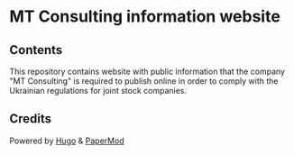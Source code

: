 # MT Consulting information website

## Contents

This repository contains website with public information that the company "MT Consulting" is required to publish online in order to comply with the Ukrainian regulations for joint stock companies.

## Credits

Powered by [Hugo](https://gohugo.io) & [PaperMod](https://github.com/adityatelange/hugo-PaperMod/)
